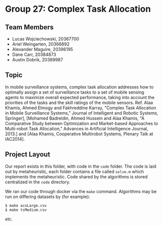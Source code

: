 # Group 27: Complex Task Allocation

## Team Members

 - Lucas Wojciechowski, 20367700
 - Ariel Weingarten,    20366892
 - Alexander Maguire,   20396195
 - Dane Carr,           20384873
 - Austin Dobrik,       20389987


## Topic

In mobile surveillance systems, complex task allocation addresses how to
optimally assign a set of surveillance tasks to a set of mobile sensing agents
to maximize overall expected performance, taking into account the priorities of
the tasks and the skill ratings of the mobile sensors. Ref. Alaa Khamis, Ahmed
Elmogy and Fakhreddine Karray, "Complex Task Allocation in Mobile Surveillance
Systems," Journal of Intelligent and Robotic Systems, Springer], [Mohamed
Badreldin, Ahmed Hussein and Alaa Khamis, "A Comparative Study between
Optimization and Market-based Approaches to Multi-robot Task Allocation,"
Advances in Artificial Intelligence Journal, 2013.] and [Alaa Khamis,
Cooperative Multirobot Systems, Plenary Talk at IAC2014].


## Project Layout

Our report exists in this folder, with code in the `code` folder. The code is
laid out by metaheuristic, each folder contains a file called `solve.m` which
implements the metaheuristic. Code shared by the algorithms is stored
centralized in the `code` directory.

We ran our code through docker via the `make` command. Algorithms may be run on
differing datasets by (for example):

    $ make acoLarge.csv
    $ make tsMedium.csv

etc.


